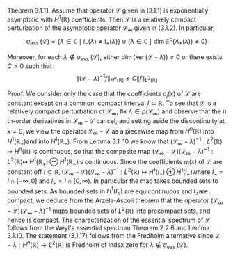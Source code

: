 Theorem 3.1.11. Assume that operator $\mathcal{L}$ given in (3.1.1) is exponentially asymptotic with $H^1(\mathbb{R})$ coefficients. Then $\mathcal{L}$ is a relatively compact perturbation of the asymptotic operator $\mathcal{L}_{\infty}$ given in (3.1.2). In particular,
$$
\sigma_{\text {ess }}(\mathcal{L})=\left\{\lambda \in \mathbb{C} \mid i_{-}(\lambda) \neq \mathrm{i}_{+}(\lambda)\right\} \cup\left\{\lambda \in \mathbb{C} \mid \operatorname{dim} \mathbb{E}^{\mathrm{c}}\left(A_{ \pm}(\lambda)\right) \neq 0\right\}
$$

Moreover, for each $\lambda \notin \sigma_{\text {ess }}(\mathcal{L})$, either $\operatorname{dim}(\operatorname{ker}(\mathcal{L}-\lambda)) \neq 0$ or there exists $C>0$ such that
$$
\left\|(\mathcal{L}-\lambda)^{-1} f\right\|_{H^n(\mathbb{R})} \leq C\|f\|_{L^2(\mathbb{R})}
$$

Proof. We consider only the case that the coefficients $a_j(x)$ of $\mathcal{L}$ are constant except on a common, compact interval $I \subset \mathbb{R}$. To see that $\mathcal{L}$ is a relatively compact perturbation of $\mathcal{L}_{\infty}$, fix $\lambda \in \rho\left(\mathcal{L}_{\infty}\right)$ and observe that the $n$ th-order derivatives in $\mathcal{L}_{\infty}-\mathcal{L}$ cancel, and setting aside the discontinuity at $x=0$, we view the operator $\mathcal{L}_{\infty}-\mathcal{L}$ as a piecewise map from $H^n(\mathbb{R})$ into $H^1\left(\mathbb{R}_{+}\right)$and into $H^1\left(\mathbb{R}_{-}\right)$. From Lemma 3.1 .10 we know that $\left(\mathcal{L}_{\infty}-\lambda\right)^{-1}: L^2(\mathbb{R}) \mapsto H^n(\mathbb{R})$ is continuous, so that the composite map $\left(\mathcal{L}_{\infty}-\mathcal{L}\right)\left(\mathcal{L}_{\infty}-\lambda\right)^{-1}: L^2(\mathbb{R}) \mapsto$ $H^1\left(\mathbb{R}_{+}\right) \oplus H^1\left(\mathbb{R}_{-}\right)$is continuous. Since the coefficients $a_j(x)$ of $\mathcal{L}$ are constant off $I \subset \mathbb{R},\left(\mathcal{L}_{\infty}-\mathcal{L}\right)\left(\mathcal{L}_{\infty}-\lambda\right)^{-1}: L^2(\mathbb{R}) \mapsto H^1\left(I_{+}\right) \oplus H^1\left(I_{-}\right)$where $I_{-}=I \cap(-\infty, 0]$ and $I_{+}=I \cap[0, \infty)$. In particular the map takes bounded sets to bounded sets. As bounded sets in $H^1\left(I_{ \pm}\right)$ are equicontinuous and $I_{ \pm}$are compact, we deduce from the Arzela-Ascoli theorem that the operator $\left(\mathcal{L}_{\infty}-\mathcal{L}\right)\left(\mathcal{L}_{\infty}-\lambda\right)^{-1}$ maps bounded sets of $L^2(\mathbb{R})$ into precompact sets, and hence is compact. The characterization of the essential spectrum of $\mathcal{L}$ follows from the Weyl's essential spectrum Theorem 2.2.6 and Lemma 3.1.10. The statement (3.1.17) follows from the Fredholm alternative since $\mathcal{L}-\lambda: H^n(\mathbb{R}) \rightarrow L^2(\mathbb{R})$ is Fredholm of index zero for $\lambda \notin \sigma_{\text {ess }}(\mathcal{L})$.
